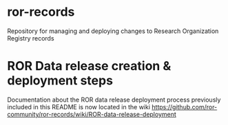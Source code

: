 # ror-records

Repository for managing and deploying changes to Research Organization Registry records

# ROR Data release creation & deployment steps

Documentation about the ROR data release deployment process previously included in this README is now located in the wiki https://github.com/ror-community/ror-records/wiki/ROR-data-release-deployment








